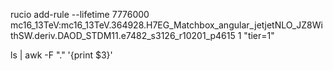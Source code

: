 rucio add-rule --lifetime 7776000 mc16_13TeV:mc16_13TeV.364928.H7EG_Matchbox_angular_jetjetNLO_JZ8WithSW.deriv.DAOD_STDM11.e7482_s3126_r10201_p4615 1 "tier=1"

ls | awk -F "."  '{print $3}'